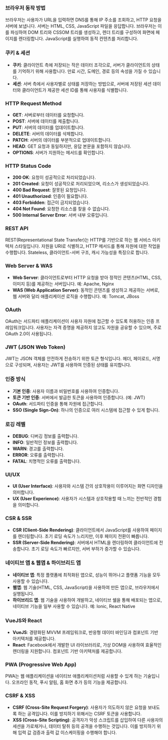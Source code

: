 ### 브라우저 동작 방법

브라우저는 사용자가 URL을 입력하면 DNS를 통해 IP 주소를 조회하고, HTTP 요청을 서버에 보냅니다. 서버는 HTML, CSS, JavaScript 파일을 응답합니다. 브라우저는 이를 파싱하여 DOM 트리와 CSSOM 트리를 생성하고, 렌더 트리를 구성하여 화면에 페이지를 렌더링합니다. JavaScript를 실행하여 동적 컨텐츠를 처리합니다.

### 쿠키 & 세션

- **쿠키**: 클라이언트 측에 저장되는 작은 데이터 조각으로, 서버가 클라이언트의 상태를 기억하기 위해 사용합니다. 만료 시간, 도메인, 경로 등의 속성을 가질 수 있습니다.
- **세션**: 서버 측에서 사용자별로 상태를 저장하는 방법으로, 서버에 저장된 세션 데이터와 클라이언트가 제공한 세션 ID를 통해 사용자를 식별합니다.

### HTTP Request Method

- **GET**: 서버로부터 데이터를 요청합니다.
- **POST**: 서버에 데이터를 제출합니다.
- **PUT**: 서버의 데이터를 업데이트합니다.
- **DELETE**: 서버의 데이터를 삭제합니다.
- **PATCH**: 서버의 데이터를 부분적으로 업데이트합니다.
- **HEAD**: GET 요청과 동일하지만, 응답 본문을 포함하지 않습니다.
- **OPTIONS**: 서버가 지원하는 메서드를 확인합니다.

### HTTP Status Code

- **200 OK**: 요청이 성공적으로 처리되었습니다.
- **201 Created**: 요청이 성공적으로 처리되었으며, 리소스가 생성되었습니다.
- **400 Bad Request**: 잘못된 요청입니다.
- **401 Unauthorized**: 인증이 필요합니다.
- **403 Forbidden**: 접근이 금지되었습니다.
- **404 Not Found**: 요청한 리소스를 찾을 수 없습니다.
- **500 Internal Server Error**: 서버 내부 오류입니다.

### REST API

REST(Representational State Transfer)는 HTTP를 기반으로 하는 웹 서비스 아키텍처 스타일입니다. 자원을 URI로 식별하고, HTTP 메서드를 통해 자원에 대한 작업을 수행합니다. Stateless, 클라이언트-서버 구조, 캐시 가능성을 특징으로 합니다.

### Web Server & WAS

- **Web Server**: 클라이언트로부터 HTTP 요청을 받아 정적인 콘텐츠(HTML, CSS, 이미지 등)를 제공하는 서버입니다. 예: Apache, Nginx
- **WAS (Web Application Server)**: 동적인 콘텐츠를 생성하고 제공하는 서버로, 웹 서버와 달리 애플리케이션 로직을 수행합니다. 예: Tomcat, JBoss

### OAuth

OAuth는 서드파티 애플리케이션이 사용자 자원에 접근할 수 있도록 허용하는 인증 프레임워크입니다. 사용자는 자격 증명을 제공하지 않고도 자원을 공유할 수 있으며, 주로 OAuth 2.0이 사용됩니다.

### JWT (JSON Web Token)

JWT는 JSON 객체를 안전하게 전송하기 위한 토큰 형식입니다. 헤더, 페이로드, 서명으로 구성되며, 사용자는 JWT를 사용하여 인증된 상태를 유지합니다.

### 인증 방식

- **기본 인증**: 사용자 이름과 비밀번호를 사용하여 인증합니다.
- **토큰 기반 인증**: 서버에서 발급한 토큰을 사용하여 인증합니다. (예: JWT)
- **OAuth**: 서드파티 인증을 통해 자원에 접근합니다.
- **SSO (Single Sign-On)**: 하나의 인증으로 여러 시스템에 접근할 수 있게 합니다.

### 로깅 레벨

- **DEBUG**: 디버깅 정보를 출력합니다.
- **INFO**: 일반적인 정보를 출력합니다.
- **WARN**: 경고를 출력합니다.
- **ERROR**: 오류를 출력합니다.
- **FATAL**: 치명적인 오류를 출력합니다.

### UI/UX

- **UI (User Interface)**: 사용자와 시스템 간의 상호작용이 이루어지는 화면 디자인을 의미합니다.
- **UX (User Experience)**: 사용자가 시스템과 상호작용할 때 느끼는 전반적인 경험을 의미합니다.

### CSR & SSR

- **CSR (Client-Side Rendering)**: 클라이언트에서 JavaScript를 사용하여 페이지를 렌더링합니다. 초기 로딩 속도가 느리지만, 이후 페이지 전환이 빠릅니다.
- **SSR (Server-Side Rendering)**: 서버에서 HTML을 렌더링하여 클라이언트에 전송합니다. 초기 로딩 속도가 빠르지만, 서버 부하가 증가할 수 있습니다.

### 네이티브 앱 & 웹앱 & 하이브리드 앱

- **네이티브 앱**: 특정 플랫폼에 최적화된 앱으로, 성능이 뛰어나고 플랫폼 기능을 모두 사용할 수 있습니다.
- **웹앱**: 웹 기술(HTML, CSS, JavaScript)을 사용하여 만든 앱으로, 브라우저에서 실행됩니다.
- **하이브리드 앱**: 웹 기술을 사용하여 개발하고, 네이티브 쉘을 통해 배포되는 앱으로, 네이티브 기능을 일부 사용할 수 있습니다. 예: Ionic, React Native

### VueJS와 React

- **VueJS**: 경량화된 MVVM 프레임워크로, 반응형 데이터 바인딩과 컴포넌트 기반 아키텍처를 제공합니다.
- **React**: Facebook에서 개발한 UI 라이브러리로, 가상 DOM을 사용하여 효율적인 렌더링을 지원합니다. 컴포넌트 기반 아키텍처를 제공합니다.

### PWA (Progressive Web App)

PWA는 웹 애플리케이션을 네이티브 애플리케이션처럼 사용할 수 있게 하는 기술입니다. 오프라인 동작, 푸시 알림, 홈 화면 추가 등의 기능을 제공합니다.

### CSRF & XSS

- **CSRF (Cross-Site Request Forgery)**: 사용자가 의도하지 않은 요청을 보내도록 하는 공격입니다. 이를 방지하기 위해서는 CSRF 토큰을 사용합니다.
- **XSS (Cross-Site Scripting)**: 공격자가 악성 스크립트를 삽입하여 다른 사용자의 세션을 가로채거나, 데이터 탈취 등의 공격을 수행하는 것입니다. 이를 방지하기 위해 입력 값 검증과 출력 값 이스케이핑을 수행해야 합니다.
